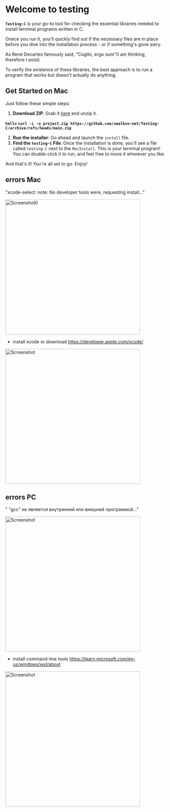 # Welcome to testing

**`Testing-C`** is your go-to tool for checking the essential libraries needed to install terminal programs written in C.

Onece you run it, you'll quickly find out if the necessary files are in place before you dive into the installation process - or if something's gone awry.

As René Decartes famously said, "Cogito, ergo sum"(I am thinking, therefore I exist)

To verify the existence of these libraries, the best approach is to run a program that works but doesn't actually do anything.

## Get Started on Mac
Just follow these simple steps:

1. **Download ZIP**: Grab it [here](https://github.com/smalkov-net/Testing-C/archive/refs/heads/main.zip) and unzip it.

**`hello`**
**`curl -L -o project.zip https://github.com/smalkov-net/Testing-C/archive/refs/heads/main.zip`**


2. **Run the installer**: Go ahead and launch the `install` file.
3. **Find the `testing-C` File**: Once the installation is done, you'll see a file called `testing-C` next to the `MacInstall`. This is your terminal program! You can double-click it to run, and feel free to move it wherever you like.

And that's it! You're all set to go. Enjoy!







## errors Mac

"xcode-select: note: No developer tools were, requesting install..."

<img width="423" alt="Screenshot0" src="https://github.com/user-attachments/assets/a8c5d2e9-2458-493c-8302-bb3c8fe8b4e2" />

- install xcode or download https://developer.apple.com/xcode/

<img width="423" alt="Screenshot" src="https://github.com/user-attachments/assets/a75a79b4-6bb6-47c6-94f1-61ea4d8a9331" />

## errors PC
" "gcc" не является внутренней или внешней программой..."

<img width="423" alt="Screenshot" src="https://github.com/user-attachments/assets/a37ecbd2-479d-42e7-b12f-5bf18f75f0d1" />

- install command-line tools https://learn.microsoft.com/en-us/windows/wsl/about

<img width="423" alt="Screenshot" src="https://github.com/user-attachments/assets/43cb3745-c68d-48db-956e-96206b13e4c5" />
